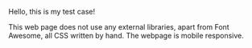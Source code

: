Hello, this is my test case!

This web page does not use any external libraries, apart from Font Awesome, all CSS written by hand. The webpage is mobile responsive.
